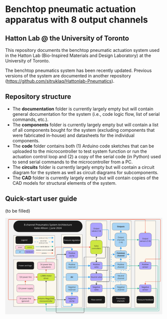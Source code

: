# Benchtop pneumatic actuation apparatus with 8 output channels
## Hatton Lab @ the University of Toronto

This repository documents the benchtop pneumatic actuation system used in the Hatton Lab (Bio-Inspired Materials and Design Laboratory) at the University of Toronto.

The benchtop pneumatics system has been recently updated. Previous versions of the system are documented in another repository (https://github.com/sitruklaq/Hattonlab-Pneumatics).

## Repository structure
 - The **documentation** folder is currently largely empty but will contain general documentation for the system (i.e., code logic flow, list of serial commands, etc.).
 - The **components** folder is currently largely empty but will contain a list of all components bought for the system (excluding components that were fabricated in-house) and datasheets for the individual components.
 - The **code** folder contains both (1) Arduino code sketches that can be uploaded to the microcontroller to test system function or run the actuation control loop and (2) a copy of the serial code (in Python) used to send serial commands to the microcontroller from a PC.
 - The **circuits** folder is currently largely empty but will contain a circuit diagram for the system as well as circuit diagrams for subcomponents.
 - The **CAD** folder is currently largely empty but will contain copies of the CAD models for structural elements of the system.

## Quick-start user guide
(to be filled)

![SystemArchitecture](.\figs\SystemArchitecture.jpg)